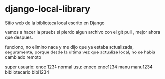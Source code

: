 # django-local-library
Sitio web de la biblioteca local escrito en Django

vamos a hacer la prueba si pierdo algun archivo con el git pull , mejor ahora que despues.

funciono, no elimino nada y me dijo que ya estaba actualizada, seguramente, porque desde la ultima vez que actualize local, no se habia cambiado remoto

super usuario: enoc 1234
normal usu: enoco enoc1234
            manu manu1234  
            bibliotecario bibi1234 